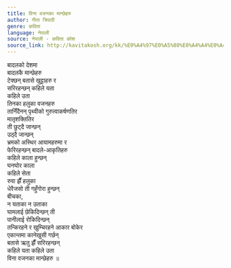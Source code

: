 ```yaml
---
title: विना वजनका मान्छेहरु
author: गीता त्रिपाठी
genre: कविता
language: नेपाली
source: नेपाली - कविता कोश
source_link: http://kavitakosh.org/kk/%E0%A4%97%E0%A5%80%E0%A4%A4%E0%A4%BE_%E0%A4%A4%E0%A5%8D%E0%A4%B0%E0%A4%BF%E0%A4%AA%E0%A4%BE%E0%A4%A0%E0%A5%80
---
```


बादलको देशमा  
बादलकै मान्छेहरु  
टेक्छन् बतासे खुट्टाहरु र  
सरिरहन्छन् कहिले यता  
कहिले उता  
तिनका हलुका वजनहरु  
तानिँदैनन् पृथ्वीको गुरुत्वाकर्षणतिर  
मातृशक्तितिर  
ती छुट्दै जान्छन्  
उठ्दै जान्छन्  
भ्रमको अस्थिर आयामहरुमा र  
फेरिरहन्छन् बादले-आकृतिहरु  
कहिले काला हुन्छन्  
घनघोर काला  
कहिले सेता  
रुवा झैँ हलुका  
धेरैजसो ती गहुँगोरा हुन्छन्  
बीचका,  
न यताका न उताका  
घामलाई छेकिदिन्छन् ती  
पानीलाई रोकिदिन्छन्  
तन्किरहने र खुम्चिरहने आकार बोकेर  
एकान्तमा कानेखुसी गर्छन्  
बतासे ऋतु झैँ सरिरहन्छन्  
कहिले यता कहिले उता  
विना वजनका मान्छेहरु ॥
